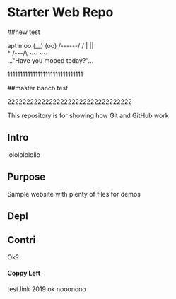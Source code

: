 # Starter Web Repo
##new test

apt moo
                 (__) 
                 (oo) 
           /------\/ 
          / |    ||   
         *  /\---/\ 
            ~~   ~~   
..."Have you mooed today?"...


111111111111111111111111111111

##master banch test

222222222222222222222222222222222

This repository is for showing how Git and GitHub work

## Intro
lololololollo
## Purpose

Sample website with plenty of files for demos

## Depl

## Contri
Ok?

#### Coppy Left

test.link 2019
ok
nooonono

